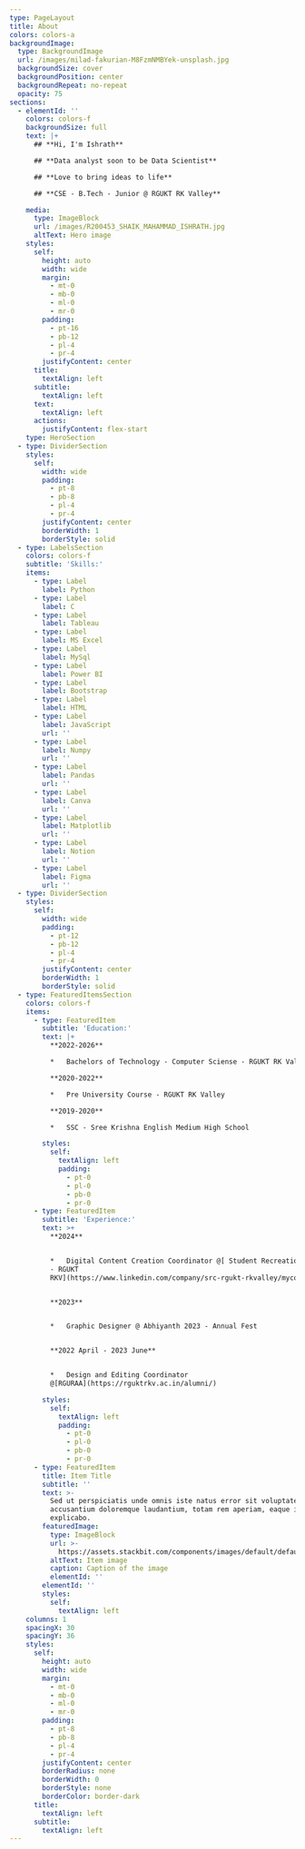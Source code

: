 ```yaml
---
type: PageLayout
title: About
colors: colors-a
backgroundImage:
  type: BackgroundImage
  url: /images/milad-fakurian-M8FzmNMBYek-unsplash.jpg
  backgroundSize: cover
  backgroundPosition: center
  backgroundRepeat: no-repeat
  opacity: 75
sections:
  - elementId: ''
    colors: colors-f
    backgroundSize: full
    text: |+
      ## **Hi, I'm Ishrath**

      ## **Data analyst soon to be Data Scientist**

      ## **Love to bring ideas to life**

      ## **CSE - B.Tech - Junior @ RGUKT RK Valley**

    media:
      type: ImageBlock
      url: /images/R200453_SHAIK_MAHAMMAD_ISHRATH.jpg
      altText: Hero image
    styles:
      self:
        height: auto
        width: wide
        margin:
          - mt-0
          - mb-0
          - ml-0
          - mr-0
        padding:
          - pt-16
          - pb-12
          - pl-4
          - pr-4
        justifyContent: center
      title:
        textAlign: left
      subtitle:
        textAlign: left
      text:
        textAlign: left
      actions:
        justifyContent: flex-start
    type: HeroSection
  - type: DividerSection
    styles:
      self:
        width: wide
        padding:
          - pt-8
          - pb-8
          - pl-4
          - pr-4
        justifyContent: center
        borderWidth: 1
        borderStyle: solid
  - type: LabelsSection
    colors: colors-f
    subtitle: 'Skills:'
    items:
      - type: Label
        label: Python
      - type: Label
        label: C
      - type: Label
        label: Tableau
      - type: Label
        label: MS Excel
      - type: Label
        label: MySql
      - type: Label
        label: Power BI
      - type: Label
        label: Bootstrap
      - type: Label
        label: HTML
      - type: Label
        label: JavaScript
        url: ''
      - type: Label
        label: Numpy
        url: ''
      - type: Label
        label: Pandas
        url: ''
      - type: Label
        label: Canva
        url: ''
      - type: Label
        label: Matplotlib
        url: ''
      - type: Label
        label: Notion
        url: ''
      - type: Label
        label: Figma
        url: ''
  - type: DividerSection
    styles:
      self:
        width: wide
        padding:
          - pt-12
          - pb-12
          - pl-4
          - pr-4
        justifyContent: center
        borderWidth: 1
        borderStyle: solid
  - type: FeaturedItemsSection
    colors: colors-f
    items:
      - type: FeaturedItem
        subtitle: 'Education:'
        text: |+
          **2022-2026**

          *   Bachelors of Technology - Computer Sciense - RGUKT RK Valley

          **2020-2022**

          *   Pre University Course - RGUKT RK Valley

          **2019-2020**

          *   SSC - Sree Krishna English Medium High School

        styles:
          self:
            textAlign: left
            padding:
              - pt-0
              - pl-0
              - pb-0
              - pr-0
      - type: FeaturedItem
        subtitle: 'Experience:'
        text: >+
          **2024**


          *   Digital Content Creation Coordinator @[ Student Recreation Center
          - RGUKT
          RKV](https://www.linkedin.com/company/src-rgukt-rkvalley/mycompany/)


          **2023**


          *   Graphic Designer @ Abhiyanth 2023 - Annual Fest


          **2022 April - 2023 June**


          *   Design and Editing Coordinator
          @[RGURAA](https://rguktrkv.ac.in/alumni/)

        styles:
          self:
            textAlign: left
            padding:
              - pt-0
              - pl-0
              - pb-0
              - pr-0
      - type: FeaturedItem
        title: Item Title
        subtitle: ''
        text: >-
          Sed ut perspiciatis unde omnis iste natus error sit voluptatem
          accusantium doloremque laudantium, totam rem aperiam, eaque ipsa quae.
          explicabo.
        featuredImage:
          type: ImageBlock
          url: >-
            https://assets.stackbit.com/components/images/default/default-image.png
          altText: Item image
          caption: Caption of the image
          elementId: ''
        elementId: ''
        styles:
          self:
            textAlign: left
    columns: 1
    spacingX: 30
    spacingY: 36
    styles:
      self:
        height: auto
        width: wide
        margin:
          - mt-0
          - mb-0
          - ml-0
          - mr-0
        padding:
          - pt-8
          - pb-8
          - pl-4
          - pr-4
        justifyContent: center
        borderRadius: none
        borderWidth: 0
        borderStyle: none
        borderColor: border-dark
      title:
        textAlign: left
      subtitle:
        textAlign: left
---
```

